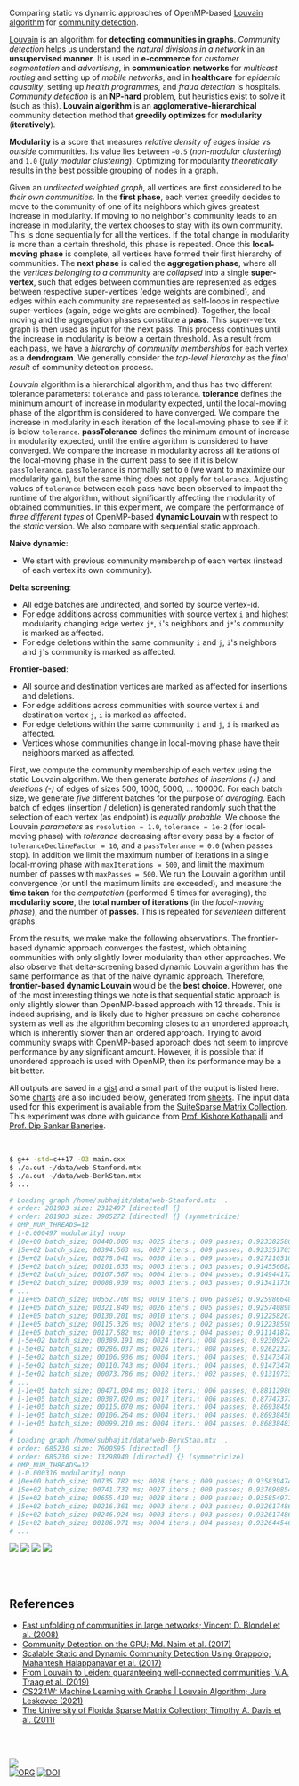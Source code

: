 Comparing static vs dynamic approaches of OpenMP-based [Louvain algorithm]
for [community detection].

[Louvain] is an algorithm for **detecting communities in graphs**. *Community*
*detection* helps us understand the *natural divisions in a network* in an
**unsupervised manner**. It is used in **e-commerce** for *customer*
*segmentation* and *advertising*, in **communication networks** for *multicast*
*routing* and setting up of *mobile networks*, and in **healthcare** for
*epidemic causality*, setting up *health programmes*, and *fraud detection* is
hospitals. *Community detection* is an **NP-hard** problem, but heuristics exist
to solve it (such as this). **Louvain algorithm** is an **agglomerative-hierarchical**
community detection method that **greedily optimizes** for **modularity**
(**iteratively**).

**Modularity** is a score that measures *relative density of edges inside* vs
*outside* communities. Its value lies between `−0.5` (*non-modular clustering*)
and `1.0` (*fully modular clustering*). Optimizing for modularity *theoretically*
results in the best possible grouping of nodes in a graph.

Given an *undirected weighted graph*, all vertices are first considered to be
*their own communities*. In the **first phase**, each vertex greedily decides to
move to the community of one of its neighbors which gives greatest increase in
modularity. If moving to no neighbor's community leads to an increase in
modularity, the vertex chooses to stay with its own community. This is done
sequentially for all the vertices. If the total change in modularity is more
than a certain threshold, this phase is repeated. Once this **local-moving**
**phase** is complete, all vertices have formed their first hierarchy of
communities. The **next phase** is called the **aggregation phase**, where all
the *vertices belonging to a community* are *collapsed* into a single
**super-vertex**, such that edges between communities are represented as edges
between respective super-vertices (edge weights are combined), and edges within
each community are represented as self-loops in respective super-vertices
(again, edge weights are combined). Together, the local-moving and the
aggregation phases constitute a **pass**. This super-vertex graph is then used
as input for the next pass. This process continues until the increase in
modularity is below a certain threshold. As a result from each pass, we have a
*hierarchy of community memberships* for each vertex as a **dendrogram**. We
generally consider the *top-level hierarchy* as the *final result* of community
detection process.

*Louvain* algorithm is a hierarchical algorithm, and thus has two different
tolerance parameters: `tolerance` and `passTolerance`. **tolerance** defines the
minimum amount of increase in modularity expected, until the local-moving phase
of the algorithm is considered to have converged. We compare the increase in
modularity in each iteration of the local-moving phase to see if it is below
`tolerance`. **passTolerance** defines the minimum amount of increase in
modularity expected, until the entire algorithm is considered to have converged.
We compare the increase in modularity across all iterations of the local-moving
phase in the current pass to see if it is below `passTolerance`. `passTolerance`
is normally set to `0` (we want to maximize our modularity gain), but the same
thing does not apply for `tolerance`. Adjusting values of `tolerance` between
each pass have been observed to impact the runtime of the algorithm, without
significantly affecting the modularity of obtained communities. In this
experiment, we compare the performance of *three different types* of OpenMP-based
**dynamic Louvain** with respect to the *static* version. We also compare with
sequential static approach.

**Naive dynamic**:
- We start with previous community membership of each vertex (instead of each vertex its own community).

**Delta screening**:
- All edge batches are undirected, and sorted by source vertex-id.
- For edge additions across communities with source vertex `i` and highest modularity changing edge vertex `j*`,
  `i`'s neighbors and `j*`'s community is marked as affected.
- For edge deletions within the same community `i` and `j`,
  `i`'s neighbors and `j`'s community is marked as affected.

**Frontier-based**:
- All source and destination vertices are marked as affected for insertions and deletions.
- For edge additions across communities with source vertex `i` and destination vertex `j`,
  `i` is marked as affected.
- For edge deletions within the same community `i` and `j`,
  `i` is marked as affected.
- Vertices whose communities change in local-moving phase have their neighbors marked as affected.

First, we compute the community membership of each vertex using the static
Louvain algorithm. We then generate *batches* of *insertions (+)* and
*deletions (-)* of edges of sizes 500, 1000, 5000, ... 100000. For each batch
size, we generate *five* different batches for the purpose of *averaging*. Each
batch of edges (insertion / deletion) is generated randomly such that the
selection of each vertex (as endpoint) is *equally probable*. We choose the
Louvain *parameters* as `resolution = 1.0`, `tolerance = 1e-2` (for local-moving
phase) with *tolerance* decreasing after every pass by a factor of
`toleranceDeclineFactor = 10`, and a `passTolerance = 0.0` (when passes stop).
In addition we limit the maximum number of iterations in a single local-moving
phase with `maxIterations = 500`, and limit the maximum number of passes with
`maxPasses = 500`. We run the Louvain algorithm until convergence (or until the
maximum limits are exceeded), and measure the **time taken** for the
*computation* (performed 5 times for averaging), the **modularity score**, the
**total number of iterations** (in the *local-moving phase*), and the number
of **passes**. This is repeated for *seventeen* different graphs.

From the results, we make make the following observations. The frontier-based
dynamic approach converges the fastest, which obtaining communities with only
slightly lower modularity than other approaches. We also observe that
delta-screening based dynamic Louvain algorithm has the same performance as that
of the naive dynamic approach. Therefore, **frontier-based dynamic Louvain**
would be the **best choice**. However, one of the most interesting things we
note is that sequential static approach is only slightly slower than
OpenMP-based approach with 12 threads. This is indeed suprising, and is likely
due to higher pressure on cache coherence system as well as the algorithm
becoming closes to an unordered approach, which is inherently slower than an
ordered approach. Trying to avoid community swaps with OpenMP-based approach
does not seem to improve performance by any significant amount. However, it is
possible that if unordered approach is used with OpenMP, then its performance
may be a bit better.

All outputs are saved in a [gist] and a small part of the output is listed here.
Some [charts] are also included below, generated from [sheets]. The input data
used for this experiment is available from the [SuiteSparse Matrix Collection].
This experiment was done with guidance from [Prof. Kishore Kothapalli] and
[Prof. Dip Sankar Banerjee].


[Louvain algorithm]: https://en.wikipedia.org/wiki/Louvain_method
[community detection]: https://en.wikipedia.org/wiki/Community_search

<br>

```bash
$ g++ -std=c++17 -O3 main.cxx
$ ./a.out ~/data/web-Stanford.mtx
$ ./a.out ~/data/web-BerkStan.mtx
$ ...

# Loading graph /home/subhajit/data/web-Stanford.mtx ...
# order: 281903 size: 2312497 [directed] {}
# order: 281903 size: 3985272 [directed] {} (symmetricize)
# OMP_NUM_THREADS=12
# [-0.000497 modularity] noop
# [0e+00 batch_size; 00440.006 ms; 0025 iters.; 009 passes; 0.923382580 modularity] louvainSeqStatic
# [5e+02 batch_size; 00394.563 ms; 0027 iters.; 009 passes; 0.923351705 modularity] louvainSeqStatic
# [5e+02 batch_size; 00278.041 ms; 0030 iters.; 009 passes; 0.927210510 modularity] louvainOmpStatic
# [5e+02 batch_size; 00101.633 ms; 0003 iters.; 003 passes; 0.914556682 modularity] louvainOmpNaiveDynamic
# [5e+02 batch_size; 00107.587 ms; 0004 iters.; 004 passes; 0.914944172 modularity] louvainOmpDynamicDeltaScreening
# [5e+02 batch_size; 00088.939 ms; 0003 iters.; 003 passes; 0.913411736 modularity] louvainOmpDynamicFrontier
# ...
# [1e+05 batch_size; 00552.708 ms; 0019 iters.; 006 passes; 0.925986648 modularity] louvainSeqStatic
# [1e+05 batch_size; 00321.840 ms; 0026 iters.; 005 passes; 0.925740898 modularity] louvainOmpStatic
# [1e+05 batch_size; 00130.201 ms; 0010 iters.; 004 passes; 0.912258267 modularity] louvainOmpNaiveDynamic
# [1e+05 batch_size; 00115.326 ms; 0002 iters.; 002 passes; 0.912238598 modularity] louvainOmpDynamicDeltaScreening
# [1e+05 batch_size; 00117.582 ms; 0010 iters.; 004 passes; 0.911141872 modularity] louvainOmpDynamicFrontier
# [-5e+02 batch_size; 00389.191 ms; 0024 iters.; 008 passes; 0.923092246 modularity] louvainSeqStatic
# [-5e+02 batch_size; 00286.037 ms; 0026 iters.; 008 passes; 0.926223278 modularity] louvainOmpStatic
# [-5e+02 batch_size; 00106.936 ms; 0004 iters.; 004 passes; 0.914734781 modularity] louvainOmpNaiveDynamic
# [-5e+02 batch_size; 00110.743 ms; 0004 iters.; 004 passes; 0.914734781 modularity] louvainOmpDynamicDeltaScreening
# [-5e+02 batch_size; 00073.786 ms; 0002 iters.; 002 passes; 0.913197339 modularity] louvainOmpDynamicFrontier
# ...
# [-1e+05 batch_size; 00471.004 ms; 0018 iters.; 006 passes; 0.881129861 modularity] louvainSeqStatic
# [-1e+05 batch_size; 00387.020 ms; 0017 iters.; 006 passes; 0.877473772 modularity] louvainOmpStatic
# [-1e+05 batch_size; 00115.070 ms; 0004 iters.; 004 passes; 0.869384587 modularity] louvainOmpNaiveDynamic
# [-1e+05 batch_size; 00106.264 ms; 0004 iters.; 004 passes; 0.869384587 modularity] louvainOmpDynamicDeltaScreening
# [-1e+05 batch_size; 00099.210 ms; 0004 iters.; 004 passes; 0.868384838 modularity] louvainOmpDynamicFrontier
#
# Loading graph /home/subhajit/data/web-BerkStan.mtx ...
# order: 685230 size: 7600595 [directed] {}
# order: 685230 size: 13298940 [directed] {} (symmetricize)
# OMP_NUM_THREADS=12
# [-0.000316 modularity] noop
# [0e+00 batch_size; 00735.782 ms; 0028 iters.; 009 passes; 0.935839474 modularity] louvainSeqStatic
# [5e+02 batch_size; 00741.732 ms; 0027 iters.; 009 passes; 0.937690854 modularity] louvainSeqStatic
# [5e+02 batch_size; 00655.410 ms; 0028 iters.; 009 passes; 0.935854971 modularity] louvainOmpStatic
# [5e+02 batch_size; 00216.361 ms; 0003 iters.; 003 passes; 0.932617486 modularity] louvainOmpNaiveDynamic
# [5e+02 batch_size; 00246.924 ms; 0003 iters.; 003 passes; 0.932617486 modularity] louvainOmpDynamicDeltaScreening
# [5e+02 batch_size; 00186.971 ms; 0004 iters.; 004 passes; 0.932644546 modularity] louvainOmpDynamicFrontier
# ...
```

[![](https://i.imgur.com/wWKwFR7.png)][sheetp]
[![](https://i.imgur.com/hSJblRu.png)][sheetp]
[![](https://i.imgur.com/l1jvNsh.png)][sheetp]
[![](https://i.imgur.com/9cdKCG6.png)][sheetp]

<br>
<br>


## References

- [Fast unfolding of communities in large networks; Vincent D. Blondel et al. (2008)](https://arxiv.org/abs/0803.0476)
- [Community Detection on the GPU; Md. Naim et al. (2017)](https://arxiv.org/abs/1305.2006)
- [Scalable Static and Dynamic Community Detection Using Grappolo; Mahantesh Halappanavar et al. (2017)](https://ieeexplore.ieee.org/document/8091047)
- [From Louvain to Leiden: guaranteeing well-connected communities; V.A. Traag et al. (2019)](https://www.nature.com/articles/s41598-019-41695-z)
- [CS224W: Machine Learning with Graphs | Louvain Algorithm; Jure Leskovec (2021)](https://www.youtube.com/watch?v=0zuiLBOIcsw)
- [The University of Florida Sparse Matrix Collection; Timothy A. Davis et al. (2011)](https://doi.org/10.1145/2049662.2049663)

<br>
<br>

[![](https://i.imgur.com/UGB0g2L.jpg)](https://www.youtube.com/watch?v=pIF3wOet-zw)<br>
[![ORG](https://img.shields.io/badge/org-ionicf-green?logo=Org)](https://ionicf.github.io)
[![DOI](https://zenodo.org/badge/540003159.svg)](https://zenodo.org/badge/latestdoi/540003159)


[Prof. Dip Sankar Banerjee]: https://sites.google.com/site/dipsankarban/
[Prof. Kishore Kothapalli]: https://faculty.iiit.ac.in/~kkishore/
[SuiteSparse Matrix Collection]: https://sparse.tamu.edu
[Louvain]: https://en.wikipedia.org/wiki/Louvain_method
[gist]: https://gist.github.com/wolfram77/3f9d0452901d3719d0e0baf345615c91
[charts]: https://imgur.com/a/VsGTNg4
[sheets]: https://docs.google.com/spreadsheets/d/13GMWmhcw5EbCVgVVtP08yQQrpQmE_EIyhNGb0MzEPX8/edit?usp=sharing
[sheetp]: https://docs.google.com/spreadsheets/d/e/2PACX-1vR_oG_LC7Nuy3B8dlM1SUM4UeCpB946foX7cvBxeYs8YZHS0h76thPjQU5kI_shiSvD7FjbppNT4-G1/pubhtml
